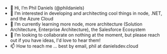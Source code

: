- 👋 Hi, I’m Phil Daniels (@phildaniels)
- 👀 I’m interested in developing and architecting cool things in node, .NET, and the Azure Cloud
- 🌱 I’m currently learning more node, more architecture (Solution Architecture, Enterprise Architecture), the Salesforce Ecosystem
- 💞️ I’m looking to collaborate on nothing at the moment, but please reach out if you have ideas, I'd love to hear them!
- 📫 How to reach me ... best by email, phil at danielsdev.cloud

<!---
phildaniels/phildaniels is a ✨ special ✨ repository because its `README.md` (this file) appears on your GitHub profile.
You can click the Preview link to take a look at your changes.
--->

